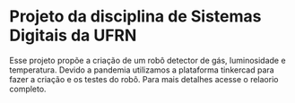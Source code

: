 # Projeto da disciplina de Sistemas Digitais da UFRN

Esse projeto propõe a criação de um robô detector de gás, luminosidade e temperatura. Devido a pandemia utilizamos a plataforma tinkercad para fazer
a criação e os testes do robô. Para mais detalhes acesse o relaorio completo.
